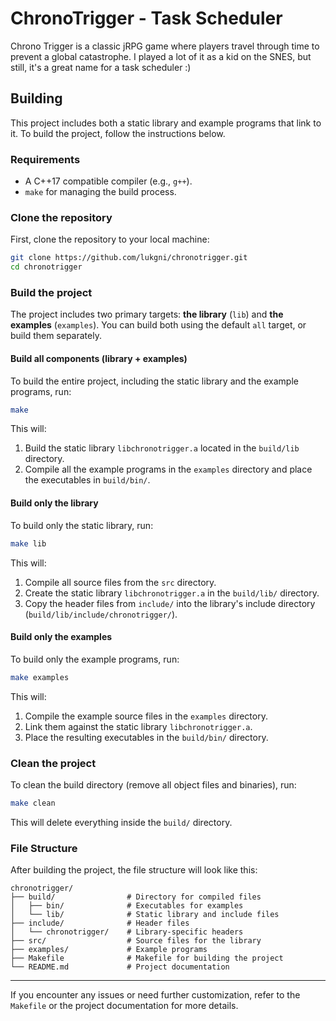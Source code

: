 # ChronoTrigger - Task Scheduler

Chrono Trigger is a classic jRPG game where players travel through time to prevent a global catastrophe.
I played a lot of it as a kid on the SNES, but still, it's a great name for a task scheduler :)

## Building

This project includes both a static library and example programs that link to it. To build the project, follow the
instructions below.

### Requirements

- A C++17 compatible compiler (e.g., `g++`).
- `make` for managing the build process.

### Clone the repository

First, clone the repository to your local machine:

```bash
git clone https://github.com/lukgni/chronotrigger.git
cd chronotrigger
```

### Build the project

The project includes two primary targets: **the library** (`lib`) and **the examples** (`examples`). You can build both
using the default `all` target, or build them separately.

#### Build all components (library + examples)

To build the entire project, including the static library and the example programs, run:

```bash
make
```

This will:

1. Build the static library `libchronotrigger.a` located in the `build/lib` directory.
2. Compile all the example programs in the `examples` directory and place the executables in `build/bin/`.

#### Build only the library

To build only the static library, run:

```bash
make lib
```

This will:

1. Compile all source files from the `src` directory.
2. Create the static library `libchronotrigger.a` in the `build/lib/` directory.
3. Copy the header files from `include/` into the library's include directory (`build/lib/include/chronotrigger/`).

#### Build only the examples

To build only the example programs, run:

```bash
make examples
```

This will:

1. Compile the example source files in the `examples` directory.
2. Link them against the static library `libchronotrigger.a`.
3. Place the resulting executables in the `build/bin/` directory.

### Clean the project

To clean the build directory (remove all object files and binaries), run:

```bash
make clean
```

This will delete everything inside the `build/` directory.

### File Structure

After building the project, the file structure will look like this:

```
chronotrigger/
├── build/                # Directory for compiled files
│   ├── bin/              # Executables for examples
│   └── lib/              # Static library and include files
├── include/              # Header files
│   └── chronotrigger/    # Library-specific headers
├── src/                  # Source files for the library
├── examples/             # Example programs
├── Makefile              # Makefile for building the project
└── README.md             # Project documentation
```

---

If you encounter any issues or need further customization, refer to the `Makefile` or the project documentation for more
details.
